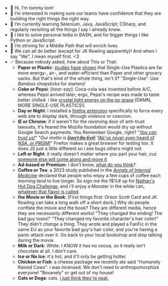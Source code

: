 - 👋 Hi, I’m tommy tom!
- 👀 I’m interested in making sure our teams have confidence that they are building the right things the right way.
- 🌱 I’m currently learning Selenium, Java, JavaScript, CSharp, and regularly revisiting all the things I say I already know.
- 🔧 I like to solve personal tedia in BASH, and for bigger things I like Python or JavaScript.
- 💞️ I’m striving for a Middle Path that will enrich lives.
- 💜 We can all do better (except for JK Rowling apparently)!  And when I say "We", I mean myself first.  <3
- ✅ Because nobody asked, how about This or That:
  - **Paper or Plastic**:  [studies](https://mst.dk/erhverv/groen-produktion-og-affald/affald-og-genanvendelse/cirkulaer-oekonomi-og-ressourceeffektivitet) [have](https://www.niassembly.gov.uk/globalassets/documents/raise/publications/2011/environment/3611.pdf) [shown](https://www.eea.europa.eu/en/topics/in-depth/waste-and-recycling/municipal-and-packaging-waste-management-country-profiles-2025/dk-municipal-waste-factsheet.pdf/@@download/file) that Single-Use Plastics are far more energy-, air-, and water-efficient than Paper and other grocery sacks.  But that's kind of the whole thing, isn't it?  "Single-Use".  Use _Bamboo_ chopsticks for starters!
  - **Coke or Pepsi**:  [_hear-say_]:  Coca-cola was invented before A/C, whereas Pepsi arrived later; ergo, Pepsi's recipe was made to taste better chilled.  i like [crystal light energy on the go grape](https://www.americangrocer.co.uk/products/crystal-light-on-the-go-grape-drink-mix-33-8g?pr_prod_strat=e5_desc&pr_rec_id=11e63c82d&pr_rec_pid=8197856952572&pr_ref_pid=5277078454430&pr_seq=uniform) [DAMN, MORE SINGLE-USE PLASTICS!]
  - **Day or Night**:  i installed a [firefox extension](https://darkreader.org/) specifically to force every web site to display dark, through violence or coercion.
  - **IE or Chrome**:  if it weren't for the revolving door of anti-trust lawsuits, it's feared the Mozilla foundation would dry up without Google Search payments.  You Remember Google, right?  "[_You can trust us!_](https://therecord.media/google-settles-for-lying-geolocation)"  "_Our motto is_ [_~~Don't Be Evil!~~_](https://www.mozillafoundation.org/en/campaigns/googles-data-safety-labels/)  '[_We've never even_ heard _of NSA, or PRISM!_](https://theweek.com/articles/463443/here-are-tech-companies-denying-involvement-nsas-prism-program)"  Firefox makes a great browser for testing too.  It does JS just a little different so i see bugs others might not.
  - **Left or Right**:  it really doesn't matter where you part your hair, cuz [someone else will come along and move it](https://www.youtube.com/watch?v=L_QFMuieWiI)
  - **Ad-based or Premium**:  i don't know, [what do you think](https://github.com/YouTube-Enhancer/extension)?
  - **Coffee or Tea**:  a 2023 study published in the [_Annals of Internal Medicine_](https://www.health.harvard.edu/staying-healthy/drinking-coffee-might-lengthen-life) declared that people who enjoy a few cups of coffee each morning tend to live longer.  So sign me the f$%# up for [Nathan's](https://nathansfranks.sfdbrands.com/en-us/promotions/hot-dog-eating-contest/) [Hot Dog Challenge](https://scitechdaily.com/hot-dogs-soda-and-a-540000-person-warning-ultra-processed-foods-shorten-life/), and i'll enjoy a Monster in the white can, [whatever that flavor is called](https://i.imgur.com/TqbwiwH.jpeg).
  - **the Movie or the Book**:  [First things first:  Orson Scott Card and JK Rowling can take a long walk off a short dock.]  Why do people conflate the movie and the book?  They are different media, hence they are necessarily different works!  "They changed the ending!  The bad guy loses!"  "They changed my favorite character's hair color!"  They didn't _change_ a thing.  They wrote and played a FanFic in the same EU as your favorite bad guy's hair color, and you're having a panic attack over it.  Go back to your local bookshop and stop talking during the movie.
  - **Milk or Dark**:  White.  I _KNOW_ it has no cocoa, so it really isn't chocolate at all.  I don't care.
  - **Ice or No Ice**:  it's hot, and it'll only be getting hotter.
  - **Chicken or Fish**:  a cheese package we recently ate said "Humanely Raised Cows".  i was incensed.  We don't need to anthropomorphize everyone!  "Bovanely" or get out of my house!
  - **Cats or Dogs**:  cats.  [i just think they're neat.](https://imgur.com/60W0uN0)

<!---
tuhsteh/tuhsteh is a ✨ special ✨ repository because its `README.md` (this file) appears on your GitHub profile.
You can click the Preview link to take a look at your changes.
--->
